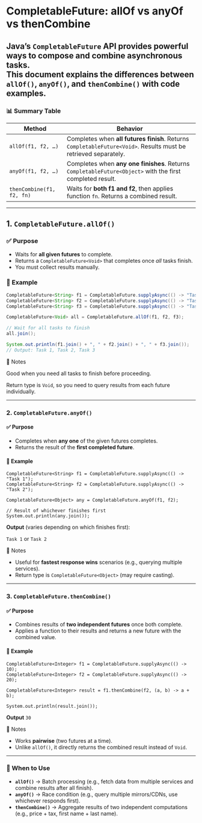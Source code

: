 # CompletableFuture: allOf vs anyOf vs thenCombine

Java’s `CompletableFuture` API provides powerful ways to compose and combine asynchronous tasks.  
This document explains the differences between **`allOf()`**, **`anyOf()`**, and **`thenCombine()`** with code examples.
---

### 📊 Summary Table

| **Method**               | **Behavior**                                                                 |
|--------------------------|-----------------------------------------------------------------------------|
| `allOf(f1, f2, …)`       | Completes when **all futures finish**. Returns `CompletableFuture<Void>`. Results must be retrieved separately. |
| `anyOf(f1, f2, …)`       | Completes when **any one finishes**. Returns `CompletableFuture<Object>` with the first completed result.         |
| `thenCombine(f1, f2, fn)` | Waits for **both f1 and f2**, then applies function `fn`. Returns a combined result.                              |

---

## 1. `CompletableFuture.allOf()`

### ✅ Purpose
- Waits for **all given futures** to complete.
- Returns a `CompletableFuture<Void>` that completes once *all* tasks finish.
- You must collect results manually.

### 📝 Example
```java
CompletableFuture<String> f1 = CompletableFuture.supplyAsync(() -> "Task 1");
CompletableFuture<String> f2 = CompletableFuture.supplyAsync(() -> "Task 2");
CompletableFuture<String> f3 = CompletableFuture.supplyAsync(() -> "Task 3");

CompletableFuture<Void> all = CompletableFuture.allOf(f1, f2, f3);

// Wait for all tasks to finish
all.join();

System.out.println(f1.join() + ", " + f2.join() + ", " + f3.join());
// Output: Task 1, Task 2, Task 3
```
🔑 Notes

Good when you need all tasks to finish before proceeding.

Return type is `Void`, so you need to query results from each future individually.

---

### 2. `CompletableFuture.anyOf()`

#### ✅ Purpose

- Completes when **any one** of the given futures completes.
- Returns the result of the **first completed future**.

#### 📝 Example
```
CompletableFuture<String> f1 = CompletableFuture.supplyAsync(() -> "Task 1");
CompletableFuture<String> f2 = CompletableFuture.supplyAsync(() -> "Task 2");

CompletableFuture<Object> any = CompletableFuture.anyOf(f1, f2);

// Result of whichever finishes first
System.out.println(any.join());
``` 


**Output** (varies depending on which finishes first):

```Task 1```
or
```Task 2```

🔑 Notes

- Useful for **fastest response wins** scenarios (e.g., querying multiple services).
- Return type is `CompletableFuture<Object>` (may require casting).

---

### 3. `CompletableFuture.thenCombine()`

#### ✅ Purpose

- Combines results of **two independent futures** once both complete.
- Applies a function to their results and returns a new future with the combined value.

#### 📝 Example
```
CompletableFuture<Integer> f1 = CompletableFuture.supplyAsync(() -> 10);
CompletableFuture<Integer> f2 = CompletableFuture.supplyAsync(() -> 20);

CompletableFuture<Integer> result = f1.thenCombine(f2, (a, b) -> a + b);

System.out.println(result.join());
```

**Output**
```30```

🔑 Notes

- Works **pairwise** (two futures at a time).
- Unlike `allOf()`, it directly returns the combined result instead of `Void`.

---

### 📌 When to Use

- **`allOf()`** → Batch processing (e.g., fetch data from multiple services and combine results after all finish).
- **`anyOf()`** → Race condition (e.g., query multiple mirrors/CDNs, use whichever responds first).
- **`thenCombine()`** → Aggregate results of two independent computations (e.g., price + tax, first name + last name).